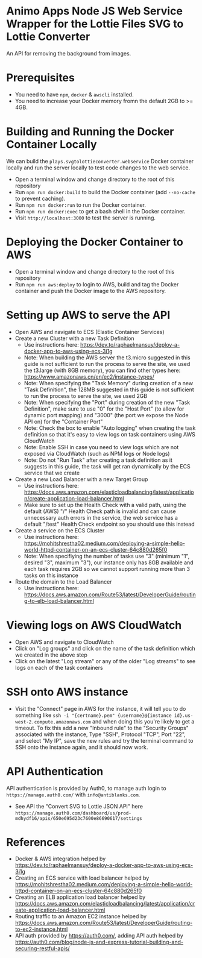 # Animo Apps Node JS Web Service Wrapper for the Lottie Files SVG to Lottie Converter
An API for removing the background from images.

# Prerequisites
* You need to have `npm`, `docker` & `awscli` installed.
* You need to increase your Docker memory fromn the default 2GB to >= 4GB. 

# Building and Running the Docker Container Locally
We can build the `plays.svgtolottieconverter.webservice` Docker container locally and run the server locally to test code changes to the web service.
* Open a terminal window and change directory to the root of this repository
* Run `npm run docker:build` to build the Docker container (add `--no-cache` to prevent caching).
* Run `npm run docker:run` to run the Docker container.
* Run `npm run docker:exec` to get a bash shell in the Docker container.
* Visit `http://localhost:3000` to test the server is running.

# Deploying the Docker Container to AWS 
* Open a terminal window and change directory to the root of this repository
* Run `npm run aws:deploy` to login to AWS, build and tag the Docker container and push the Docker image to the AWS repository.

# Setting up AWS to serve the API
* Open AWS and navigate to ECS (Elastic Container Services)
* Create a new Cluster with a new Task Definition
  * Use instructions here: https://dev.to/raphaelmansuy/deploy-a-docker-app-to-aws-using-ecs-3i1g
  * Note: When building the AWS server the t3.micro suggested in this guide is not sufficient to run the process to serve the site, we used the t3.large (with 8GB memory), you can find other types here: https://www.amazonaws.cn/en/ec2/instance-types/
  * Note: When specifying the "Task Memory" during creation of a new "Task Definition", the 128MB suggested in this guide is not sufficient to run the process to serve the site, we used 2GB
  * Note: When specifying the "Port" during creation of the new "Task Definition", make sure to use "0" for the "Host Port" (to allow for dynamic port mapping) and "3000" (the port we expose the Node API on) for the "Container Port"
  * Note: Check the box to enable "Auto logging" when creating the task definition so that it's easy to view logs on task containers using AWS CloudWatch 
  * Note: Enable SSH in case you need to view logs which are not exposed via CloudWatch (such as NPM logs or Node logs)
  * Note: Do not "Run Task" after creating a task definition as it suggests in this guide, the task will get ran dynamically by the ECS service that we create
* Create a new Load Balancer with a new Target Group 
  * Use instructions here: https://docs.aws.amazon.com/elasticloadbalancing/latest/application/create-application-load-balancer.html
  * Make sure to set up the Health Check with a valid path, using the default (AWS) "/" Health Check path is invalid and can cause unnecessary auth errors in the service, the web service has a default "/test" Health Check endpoint so you should use this instead
* Create a service on the ECS Cluster
  * Use instructions here: https://mohitshrestha02.medium.com/deploying-a-simple-hello-world-httpd-container-on-an-ecs-cluster-64c880d265f0 
  * Note: When specifiying the number of tasks use "3" (minimum "1", desired "3", maximum "3"), our instance only has 8GB available and each task requires 2GB so we cannot support running more than 3 tasks on this instance
* Route the domain to the Load Balancer
  * Use instructions here: https://docs.aws.amazon.com/Route53/latest/DeveloperGuide/routing-to-elb-load-balancer.html

# Viewing logs on AWS CloudWatch
* Open AWS and navigate to CloudWatch
* Click on "Log groups" and click on the name of the task definition which we created in the above step
* Click on the latest "Log stream" or any of the older "Log streams" to see logs on each of the task containers

# SSH onto AWS instance
* Visit the "Connect" page in AWS for the instance, it will tell you to do something like `ssh -i "{certname}.pem" {username}@{instance id}.us-west-2.compute.amazonaws.com` and when doing this you're likely to get a timeout. To fix this add a new "Inbound rule" to the "Security Groups" associated with the instance, Type "SSH", Protocol "TCP", Port "22", and select "My IP", save the new rules and try the terminal command to SSH onto the instance again, and it should now work.

# API Authentication
API authentication is provided by Auth0, to manage auth login to `https://manage.auth0.com/` with `info@antiblanks.com`.
* See API the "Convert SVG to Lottie JSON API" here `https://manage.auth0.com/dashboard/us/prod-mdhydf16/apis/650e695d23c7600e86690617/settings`

# References
* Docker & AWS integration helped by https://dev.to/raphaelmansuy/deploy-a-docker-app-to-aws-using-ecs-3i1g
* Creating an ECS service with load balancer helped by https://mohitshrestha02.medium.com/deploying-a-simple-hello-world-httpd-container-on-an-ecs-cluster-64c880d265f0 
* Creating an ELB application load balancer helped by https://docs.aws.amazon.com/elasticloadbalancing/latest/application/create-application-load-balancer.html
* Routing traffic to an Amazon EC2 instance helped by https://docs.aws.amazon.com/Route53/latest/DeveloperGuide/routing-to-ec2-instance.html
* API auth provided by https://auth0.com/, adding API auth helped by https://auth0.com/blog/node-js-and-express-tutorial-building-and-securing-restful-apis/